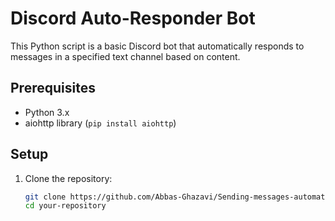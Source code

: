 # Discord Auto-Responder Bot

This Python script is a basic Discord bot that automatically responds to messages in a specified text channel based on content.

## Prerequisites

- Python 3.x
- aiohttp library (`pip install aiohttp`)

## Setup

1. Clone the repository:

   ```bash
   git clone https://github.com/Abbas-Ghazavi/Sending-messages-automatically-based-on-mentions-in-Discord.git
   cd your-repository
